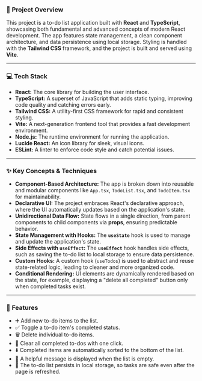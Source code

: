 ### 📝 **Project Overview**

This project is a to-do list application built with **React** and **TypeScript**, showcasing both fundamental and advanced concepts of modern React development. The app features state management, a clean component architecture, and data persistence using local storage. Styling is handled with the **Tailwind CSS** framework, and the project is built and served using **Vite**.

---

### 💻 **Tech Stack**

* **React:** The core library for building the user interface.
* **TypeScript:** A superset of JavaScript that adds static typing, improving code quality and catching errors early.
* **Tailwind CSS:** A utility-first CSS framework for rapid and consistent styling.
* **Vite:** A next-generation frontend tool that provides a fast development environment.
* **Node.js:** The runtime environment for running the application.
* **Lucide React:** An icon library for sleek, visual icons.
* **ESLint:** A linter to enforce code style and catch potential issues.

---

### ✨ **Key Concepts & Techniques**

* **Component-Based Architecture:** The app is broken down into reusable and modular components like `App.tsx`, `TodoList.tsx`, and `TodoItem.tsx` for maintainability.
* **Declarative UI:** The project embraces React's declarative approach, where the UI automatically updates based on the application's state.
* **Unidirectional Data Flow:** State flows in a single direction, from parent components to child components via **props**, ensuring predictable behavior.
* **State Management with Hooks:** The **`useState`** hook is used to manage and update the application's state.
* **Side Effects with `useEffect`:** The **`useEffect`** hook handles side effects, such as saving the to-do list to local storage to ensure data persistence.
* **Custom Hooks:** A custom hook (`useTodos`) is used to abstract and reuse state-related logic, leading to cleaner and more organized code.
* **Conditional Rendering:** UI elements are dynamically rendered based on the state, for example, displaying a "delete all completed" button only when completed tasks exist.

---

### 🚀 **Features**

* ➕ Add new to-do items to the list.
* ✅ Toggle a to-do item's completed status.
* 🗑️ Delete individual to-do items.
* 🧹 Clear all completed to-dos with one click.
* ⬇️ Completed items are automatically sorted to the bottom of the list.
* 📝 A helpful message is displayed when the list is empty.
* 🔄 The to-do list persists in local storage, so tasks are safe even after the page is refreshed.